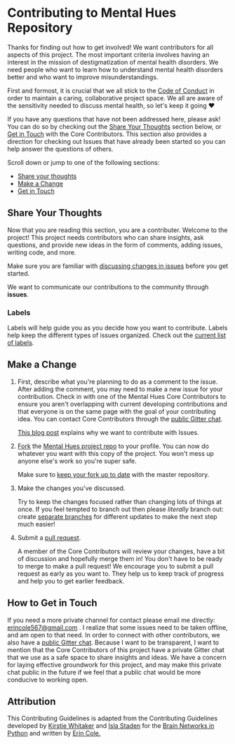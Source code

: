 # Contributing to Mental Hues Repository 
Thanks for finding out how to get involved! We want contributors for all aspects of this project. The most important criteria involves having an interest in the mission of destigmatization of mental health disorders. We need people who want to learn how to understand mental health disorders better and who want to improve misunderstandings.

First and formost, it is crucial that we all stick to the [Code of Conduct](https://github.com/erindcole/mentalhues/blob/master/CODE_OF_CONDUCT.md) in order to maintain a caring, collaborative project space. We all are aware of the sensitivity needed to discuss mental health, so let's keep it going :heart:

If you have any questions that have not been addressed here, please ask! You can do so by checking out the [Share Your Thoughts](#share-your-thoughts) section below, or [Get in Touch](#how-to-get-in-touch) with the Core Contributors. This section also provides a direction for checking out Issues that have already been started so you can help answer the questions of others.

Scroll down or jump to one of the following sections:

* [Share your thoughts](#share-your-thoughts)
* [Make a Change](#make-a-change)
* [Get in Touch](#how-to-get-in-touch)

## Share Your Thoughts
Now that you are reading this section, you are a contributer. Welcome to the project! This project needs contributors who can share insights, ask questions, and provide new ideas in the form of comments, adding issues, writing code, and more.

Make sure you are familiar with [discussing changes in issues](https://guides.github.com/features/issues/) before you get started.

We want to communicate our contributions to the community through **issues**. 

### Labels
Labels will help guide you as you decide how you want to contribute. Labels help keep the different types of issues organized. Check out the [current list of labels](https://github.com/erindcole/mentalhues/labels).

## Make a Change

1. First, describe what you're planning to do as a comment to the issue. After adding the comment, you may need to make a new issue for  your contribution. Check in with one of the Mental Hues Core Contributors to ensure you aren't overlapping with current developing contributions and that everyone is on the same page with the goal of your contributing idea. You can contact Core Contributors through the [public Gitter chat](https://gitter.im/mentalhues/Lobby).

    [This blog post](https://www.igvita.com/2011/12/19/dont-push-your-pull-requests/) explains why we want to contribute with Issues.

2. [Fork](https://help.github.com/articles/fork-a-repo/) the [Mental Hues project repo](https://github.com/erindcole/mentalhues/) to your profile.
   You can now do whatever you want with this copy of the project. You won't mess up anyone else's work so you're super safe.

   Make sure to [keep your fork up to date](https://github.com/KirstieJane/STEMMRoleModels/wiki/Syncing-your-fork-to-the-original-repository-via-the-browser) with the master repository.

3. Make the changes you've discussed.

   Try to keep the changes focused rather than changing lots of things at once. If you feel tempted to branch out then please *literally*    branch out: create [separate branches](https://help.github.com/articles/creating-and-deleting-branches-within-your-repository/) for different updates to make the next step much easier!

4. Submit a [pull request](https://help.github.com/articles/creating-a-pull-request/).

   A member of the Core Contributors will review your changes, have a bit of discussion and hopefully merge them in! You don't have to be    ready to merge to make a pull request! We encourage you to submit a pull request as early as you want to. They help us to keep track of progress and help you to get earlier feedback.

## How to Get in Touch

If you need a more private channel for contact please email me directly: erincole567@gmail.com . I realize that some issues need to be taken offline, and am open to that need. In order to connect with other contributors, we also have a [public Gitter chat](https://gitter.im/mentalhues/Lobby). Because I want to be transparent, I want to mention that the Core Contributors of this project have a private Gitter chat that we use as a safe space to share insights and ideas. We have a concern for laying effective groundwork for this project, and may make this private chat public in the future if we feel that a public chat would be more conducive to working open.

## Attribution

This Contributing Guidelines is adapted from the Contributing Guidelines developed by [Kirstie Whitaker](https://github.com/kirstiejane) and  [Isla Staden](https://github.com/Islast) for the [Brain Networks in Python](https://github.com/Islast/BrainNetworksInPython) and written by [Erin Cole.](https://github.com/erindcole)
